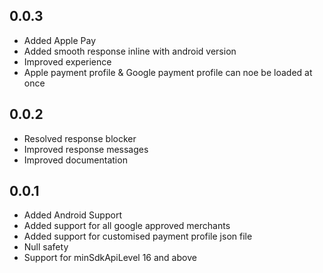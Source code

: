 ## 0.0.3
* Added Apple Pay
* Added smooth response inline with android version
* Improved experience
* Apple payment profile & Google payment profile can noe be loaded at once

## 0.0.2
* Resolved response blocker
* Improved response messages
* Improved documentation


## 0.0.1
* Added Android Support
* Added support for all google approved merchants
* Added support for customised payment profile json file
* Null safety
* Support for minSdkApiLevel 16 and above
